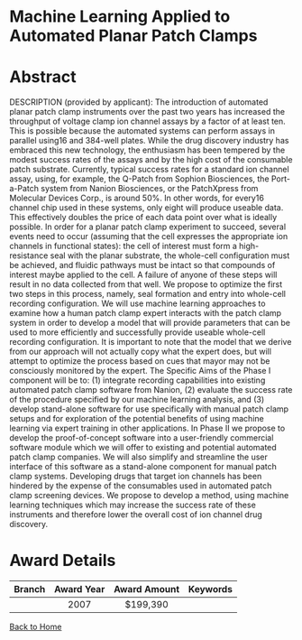 
Machine Learning Applied to Automated Planar Patch Clamps
=========================================================

# Abstract


DESCRIPTION (provided by applicant): The introduction of automated planar patch clamp instruments over the past two years has increased the throughput of voltage clamp ion channel assays by a factor of at least ten. This is possible because the automated systems can perform assays in parallel using16 and 384-well plates. While the drug discovery industry has embraced this new technology, the enthusiasm has been tempered by the modest success rates of the assays and by the high cost of the consumable patch substrate. Currently, typical success rates for a standard ion channel assay, using, for example, the Q-Patch from Sophion Biosciences, the Port-a-Patch system from Nanion Biosciences, or the PatchXpress from Molecular Devices Corp., is around 50%. In other words, for every16 channel chip used in these systems, only eight will produce useable data. This effectively doubles the price of each data point over what is ideally possible. In order for a planar patch clamp experiment to succeed, several events need to occur (assuming that the cell expresses the appropriate ion channels in functional states): the cell of interest must form a high-resistance seal with the planar substrate, the whole-cell configuration must be achieved, and fluidic pathways must be intact so that compounds of interest maybe applied to the cell. A failure of anyone of these steps will result in no data collected from that well. We propose to optimize the first two steps in this process, namely, seal formation and entry into whole-cell recording configuration. We will use machine learning approaches to examine how a human patch clamp expert interacts with the patch clamp system in order to develop a model that will provide parameters that can be used to more efficiently and successfully provide useable whole-cell recording configuration. It is important to note that the model that we derive from our approach will not actually copy what the expert does, but will attempt to optimize the process based on cues that mayor may not be consciously monitored by the expert. The Specific Aims of the Phase I component will be to: (1) integrate recording capabilities into existing automated patch clamp software from Nanion, (2) evaluate the success rate of the procedure specified by our machine learning analysis, and (3) develop stand-alone software for use specifically with manual patch clamp setups and for exploration of the potential benefits of using machine learning via expert training in other applications. In Phase II we propose to develop the proof-of-concept software into a user-friendly commercial software module which we will offer to existing and potential automated patch clamp companies. We will also simplify and streamline the user interface of this software as a stand-alone component for manual patch clamp systems. Developing drugs that target ion channels has been hindered by the expense of the consumables used in automated patch clamp screening devices. We propose to develop a method, using machine learning techniques which may increase the success rate of these instruments and therefore lower the overall cost of ion channel drug discovery.  

# Award Details

|Branch|Award Year|Award Amount|Keywords|
| :---: | :---: | :---: | :---: |
||2007|$199,390||
  
  


[Back to Home](https://github.com/chrischow/dod_sbir_awards#1239)
